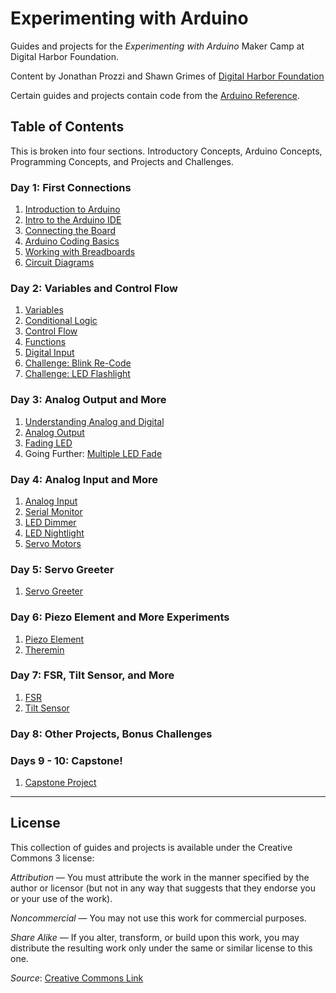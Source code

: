 # Experimenting with Arduino

Guides and projects for the _Experimenting with Arduino_ Maker Camp at Digital Harbor Foundation.

Content by Jonathan Prozzi and Shawn Grimes of [Digital Harbor Foundation](http://www.digitalharbor.org)

Certain guides and projects contain code from the [Arduino Reference](http://www.arduino.cc).

## Table of Contents
This is broken into four sections. Introductory Concepts, Arduino Concepts, Programming Concepts, and Projects and Challenges.

### Day 1: First Connections
1. [Introduction to Arduino](https://github.com/jonathanprozzi/Experimenting-with-Arduino/blob/master/introduction/introduction-arduino.md)
2. [Intro to the Arduino IDE](https://github.com/jonathanprozzi/Experimenting-with-Arduino/blob/master/introduction/introide.md)
3. [Connecting the Board](https://github.com/jonathanprozzi/Experimenting-with-Arduino/blob/master/introduction/ide.md)
4. [Arduino Coding Basics](https://github.com/jonathanprozzi/Experimenting-with-Arduino/blob/master/introduction/arduino-programming-basics.md)
5. [Working with Breadboards](https://github.com/jonathanprozzi/Experimenting-with-Arduino/blob/master/introduction/breadboard.md)
6. [Circuit Diagrams](https://github.com/jonathanprozzi/Experimenting-with-Arduino/blob/master/introduction/circuit-diagrams.md)

### Day 2: Variables and Control Flow
1. [Variables](https://github.com/jonathanprozzi/Experimenting-with-Arduino/blob/master/programming-concepts/variables.md)
2. [Conditional Logic]()
3. [Control Flow](https://github.com/jonathanprozzi/Experimenting-with-Arduino/blob/master/programming-concepts/controlflow.md)
4. [Functions](https://github.com/jonathanprozzi/Experimenting-with-Arduino/blob/master/programming-concepts/functions.md)
5. [Digital Input](https://github.com/jonathanprozzi/Experimenting-with-Arduino/blob/master/arduino-concepts/digitalinput.md)
6. [Challenge: Blink Re-Code](https://github.com/jonathanprozzi/Experimenting-with-Arduino/blob/master/projects-challenges/blink-recode.md)
7. [Challenge: LED Flashlight](https://github.com/jonathanprozzi/Experimenting-with-Arduino/blob/master/projects-challenges/led-flashlight.md)

### Day 3: Analog Output and More
1. [Understanding Analog and Digital](https://github.com/jonathanprozzi/Experimenting-with-Arduino/blob/master/arduino-concepts/understanding-analog-digital.md)
2. [Analog Output](https://github.com/jonathanprozzi/Experimenting-with-Arduino/blob/master/arduino-concepts/analogoutput.md)
3. [Fading LED](https://github.com/jonathanprozzi/Experimenting-with-Arduino/blob/master/projects-challenges/fading-led.md)
4. Going Further: [Multiple LED Fade](https://github.com/jonathanprozzi/Experimenting-with-Arduino/blob/master/projects-challenges/multifade.md)

### Day 4: Analog Input and More
1. [Analog Input](https://github.com/jonathanprozzi/Experimenting-with-Arduino/blob/master/arduino-concepts/analoginput.md)
2. [Serial Monitor](https://github.com/jonathanprozzi/Experimenting-with-Arduino/blob/master/arduino-concepts/serial.md)
3. [LED Dimmer](https://github.com/jonathanprozzi/Experimenting-with-Arduino/blob/master/projects-challenges/dimmableled.md)
4. [LED Nightlight](https://github.com/jonathanprozzi/Experimenting-with-Arduino/blob/master/projects-challenges/nightlight.md)
5. [Servo Motors](https://github.com/jonathanprozzi/Experimenting-with-Arduino/blob/master/arduino-concepts/servo.md)

### Day 5: Servo Greeter
1. [Servo Greeter](https://github.com/jonathanprozzi/Experimenting-with-Arduino/blob/master/projects-challenges/servogreet.md)

### Day 6: Piezo Element and More Experiments
1. [Piezo Element](https://github.com/jonathanprozzi/Experimenting-with-Arduino/blob/master/arduino-concepts/piezo.md)
2. [Theremin](https://github.com/jonathanprozzi/Experimenting-with-Arduino/blob/master/projects-challenges/theremin.md)

### Day 7: FSR, Tilt Sensor, and More
1. [FSR](https://github.com/jonathanprozzi/Experimenting-with-Arduino/blob/master/arduino-concepts/fsr.md)
2. [Tilt Sensor](https://github.com/jonathanprozzi/Experimenting-with-Arduino/blob/master/arduino-concepts/tiltsensor.md)

### Day 8: Other Projects, Bonus Challenges

### Days 9 - 10: Capstone!
1. [Capstone Project](https://github.com/jonathanprozzi/Experimenting-with-Arduino/blob/master/projects-challenges/capstone-project.md)

--- 
## License

This collection of guides and projects is available under the Creative Commons 3 license:

_Attribution_ — You must attribute the work in the manner specified by the author or licensor (but not in any way that suggests that they endorse you or your use of the work).

_Noncommercial_ — You may not use this work for commercial purposes.

_Share Alike_ — If you alter, transform, or build upon this work, you may distribute the resulting work only under the same or similar license to this one.

_Source_: [Creative Commons Link](http://creativecommons.org/licenses/by-nc-sa/3.0/)
